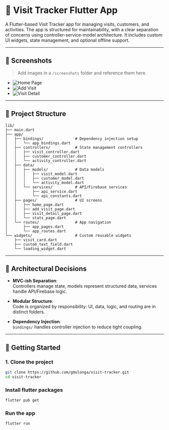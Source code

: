 # 📱 Visit Tracker Flutter App

A Flutter-based Visit Tracker app for managing visits, customers, and activities. The app is
structured for maintainability, with a clear separation of concerns using controller-service-model
architecture. It includes custom UI widgets, state management, and optional offline support.

---

## 📸 Screenshots

> Add images in a `/screenshots` folder and reference them here.

- ![Home Page](screenshots/home.jpeg)
- ![Add Visit](screenshots/add.jpeg)
- ![Visit Detail](screenshots/detail.jpeg)

---

## 🧱 Project Structure

```plaintext
lib/
├── main.dart
├── app/
│   ├── bindings/              # Dependency injection setup
│   │   └── app_bindings.dart
│   ├── controllers/           # State management controllers
│   │   ├── visit_controller.dart
│   │   ├── customer_controller.dart
│   │   └── activity_controller.dart
│   ├── data/
│   │   ├── models/            # Data models
│   │   │   ├── visit_model.dart
│   │   │   ├── customer_model.dart
│   │   │   └── activity_model.dart
│   │   └── services/          # API/Firebase services
│   │       ├── api_service.dart
│   │       └── api_constants.dart
│   ├── pages/                 # UI screens
│   │   ├── home_page.dart
│   │   ├── add_visit_page.dart
│   │   ├── visit_detail_page.dart
│   │   └── stats_page.dart
│   └── routes/                # App navigation
│       ├── app_pages.dart
│       └── app_routes.dart
└── widgets/                   # Custom reusable widgets
    ├── visit_card.dart
    ├── custom_text_field.dart
    └── loading_widget.dart
```

---

## 🧠 Architectural Decisions

- **MVC-ish Separation**:  
  Controllers manage state, models represent structured data, services handle API/Firebase logic.

- **Modular Structure**:  
  Code is organized by responsibility: UI, data, logic, and routing are in distinct folders.

- **Dependency Injection**:  
  `bindings/` handles controller injection to reduce tight coupling.

---

## 🚀 Getting Started

### 1. Clone the project

```bash
git clone https://github.com/gmulonga/visit-tracker.git
cd visit-tracker
```

### Install flutter packages

```bash
flutter pub get
```

### Run the app

```bash
flutter run
```
